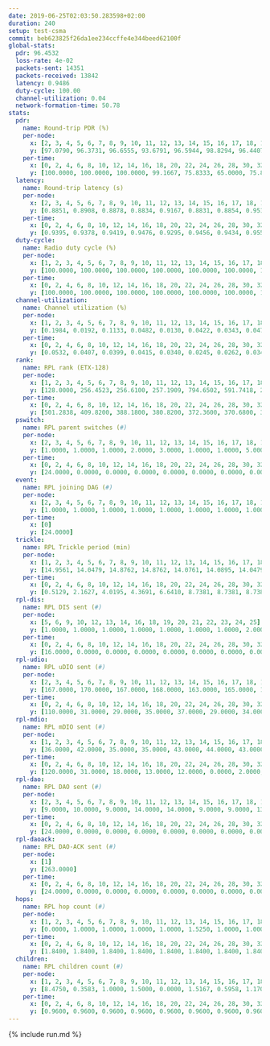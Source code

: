 ```yaml
---
date: 2019-06-25T02:03:50.283598+02:00
duration: 240
setup: test-csma
commit: beb623825f26da1ee234ccffe4e344beed62100f
global-stats:
  pdr: 96.4532
  loss-rate: 4e-02
  packets-sent: 14351
  packets-received: 13842
  latency: 0.9486
  duty-cycle: 100.00
  channel-utilization: 0.04
  network-formation-time: 50.78
stats:
  pdr:
    name: Round-trip PDR (%)
    per-node:
      x: [2, 3, 4, 5, 6, 7, 8, 9, 10, 11, 12, 13, 14, 15, 16, 17, 18, 19, 20, 21, 22, 23, 24, 25]
      y: [97.0790, 96.3731, 96.6555, 93.6791, 96.5944, 98.8294, 96.4407, 95.5882, 99.6569, 96.1857, 97.1808, 97.3592, 95.6169, 95.9322, 97.1993, 96.6499, 96.5964, 94.6399, 96.0139, 96.2963, 95.3125, 96.3696, 96.3149, 96.4883]
    per-time:
      x: [0, 2, 4, 6, 8, 10, 12, 14, 16, 18, 20, 22, 24, 26, 28, 30, 32, 34, 36, 38, 40, 42, 44, 46, 48, 50, 52, 54, 56, 58, 60, 62, 64, 66, 68, 70, 72, 74, 76, 78, 80, 82, 84, 86, 88, 90, 92, 94, 96, 98, 100, 102, 104, 106, 108, 110, 112, 114, 116, 118, 120, 122, 124, 126, 128, 130, 132, 134, 136, 138, 140, 142, 144, 146, 148, 150, 152, 154, 156, 158, 160, 162, 164, 166, 168, 170, 172, 174, 176, 178, 180, 182, 184, 186, 188, 190, 192, 194, 196, 198, 200, 202, 204, 206, 208, 210, 212, 214, 216, 218, 220, 222, 224, 226, 228, 230, 232, 234, 236, 238, 240]
      y: [100.0000, 100.0000, 100.0000, 99.1667, 75.8333, 65.0000, 75.8333, 94.1667, 86.6667, 84.1667, 84.1667, 86.6667, 89.1667, 95.8333, 97.5000, 92.5000, 99.1667, 96.6667, 94.1667, 92.5000, 94.1667, 90.8333, 94.1667, 90.8333, 86.6667, 86.6667, 88.3333, 94.1667, 87.5000, 92.5000, 99.1667, 95.8333, 98.3333, 96.6667, 97.5207, 97.5000, 96.6387, 93.3884, 85.0000, 98.3333, 95.7983, 91.6667, 91.7355, 100.0000, 98.3333, 85.8333, 94.1667, 97.5000, 87.5000, 95.0413, 94.1176, 98.3333, 97.5207, 95.0000, 99.1597, 95.0000, 85.8333, 100.0000, 100.0000, 100.0000, 100.0000, 100.0000, 100.0000, 100.0000, 100.0000, 100.0000, 100.0000, 100.0000, 100.0000, 100.0000, 100.0000, 100.0000, 100.0000, 100.0000, 100.0000, 100.0000, 100.0000, 100.0000, 100.0000, 100.0000, 100.0000, 100.0000, 100.0000, 100.0000, 100.0000, 100.0000, 100.0000, 100.0000, 100.0000, 100.0000, 100.0000, 100.0000, 100.0000, 100.0000, 100.0000, 100.0000, 100.0000, 100.0000, 100.0000, 100.0000, 100.0000, 100.0000, 100.0000, 100.0000, 100.0000, 100.0000, 100.0000, 100.0000, 100.0000, 100.0000, 100.0000, 100.0000, 100.0000, 100.0000, 100.0000, 100.0000, 100.0000, 100.0000, 100.0000, 100.0000, null]
  latency:
    name: Round-trip latency (s)
    per-node:
      x: [2, 3, 4, 5, 6, 7, 8, 9, 10, 11, 12, 13, 14, 15, 16, 17, 18, 19, 20, 21, 22, 23, 24, 25]
      y: [0.8851, 0.8908, 0.8878, 0.8834, 0.9167, 0.8831, 0.8854, 0.9519, 0.8805, 0.9485, 0.8762, 0.9529, 0.9525, 0.9562, 0.9543, 0.9582, 0.9492, 1.0250, 1.0201, 1.0172, 1.0300, 1.0297, 1.0148, 1.0274]
    per-time:
      x: [0, 2, 4, 6, 8, 10, 12, 14, 16, 18, 20, 22, 24, 26, 28, 30, 32, 34, 36, 38, 40, 42, 44, 46, 48, 50, 52, 54, 56, 58, 60, 62, 64, 66, 68, 70, 72, 74, 76, 78, 80, 82, 84, 86, 88, 90, 92, 94, 96, 98, 100, 102, 104, 106, 108, 110, 112, 114, 116, 118, 120, 122, 124, 126, 128, 130, 132, 134, 136, 138, 140, 142, 144, 146, 148, 150, 152, 154, 156, 158, 160, 162, 164, 166, 168, 170, 172, 174, 176, 178, 180, 182, 184, 186, 188, 190, 192, 194, 196, 198, 200, 202, 204, 206, 208, 210, 212, 214, 216, 218, 220, 222, 224, 226, 228, 230, 232, 234, 236, 238, 240]
      y: [0.9395, 0.9378, 0.9419, 0.9476, 0.9295, 0.9456, 0.9434, 0.9552, 0.9596, 0.9473, 0.9576, 0.9705, 0.9503, 0.9482, 0.9629, 0.9310, 0.9378, 0.9497, 0.9440, 0.9542, 0.9538, 0.9421, 0.9619, 0.9600, 0.9665, 0.9561, 0.9665, 0.9601, 0.9580, 0.9628, 0.9642, 0.9525, 0.9689, 0.9744, 0.9634, 0.9457, 0.9627, 0.9465, 0.9641, 0.9632, 0.9434, 0.9552, 0.9663, 0.9449, 0.9480, 0.9593, 0.9528, 0.9588, 0.9526, 0.9581, 0.9461, 0.9527, 0.9481, 0.9530, 0.9617, 0.9543, 0.9619, 0.9664, 0.9478, 0.9415, 0.9398, 0.9316, 0.9574, 0.9360, 0.9504, 0.9421, 0.9384, 0.9507, 0.9475, 0.9503, 0.9486, 0.9552, 0.9493, 0.9479, 0.9453, 0.9512, 0.9558, 0.9590, 0.9385, 0.9385, 0.9458, 0.9367, 0.9509, 0.9431, 0.9480, 0.9476, 0.9376, 0.9518, 0.9440, 0.9351, 0.9383, 0.9409, 0.9441, 0.9426, 0.9350, 0.9405, 0.9414, 0.9374, 0.9374, 0.9386, 0.9367, 0.9467, 0.9463, 0.9436, 0.9347, 0.9416, 0.9475, 0.9479, 0.9423, 0.9438, 0.9445, 0.9475, 0.9436, 0.9437, 0.9457, 0.9396, 0.9411, 0.9379, 0.9456, 0.9395, null]
  duty-cycle:
    name: Radio duty cycle (%)
    per-node:
      x: [1, 2, 3, 4, 5, 6, 7, 8, 9, 10, 11, 12, 13, 14, 15, 16, 17, 18, 19, 20, 21, 22, 23, 24, 25]
      y: [100.0000, 100.0000, 100.0000, 100.0000, 100.0000, 100.0000, 100.0000, 100.0000, 100.0000, 100.0000, 100.0000, 100.0000, 100.0000, 100.0000, 100.0000, 100.0000, 100.0000, 100.0000, 100.0000, 100.0000, 100.0000, 100.0000, 100.0000, 100.0000, 100.0000]
    per-time:
      x: [0, 2, 4, 6, 8, 10, 12, 14, 16, 18, 20, 22, 24, 26, 28, 30, 32, 34, 36, 38, 40, 42, 44, 46, 48, 50, 52, 54, 56, 58, 60, 62, 64, 66, 68, 70, 72, 74, 76, 78, 80, 82, 84, 86, 88, 90, 92, 94, 96, 98, 100, 102, 104, 106, 108, 110, 112, 114, 116, 118, 120, 122, 124, 126, 128, 130, 132, 134, 136, 138, 140, 142, 144, 146, 148, 150, 152, 154, 156, 158, 160, 162, 164, 166, 168, 170, 172, 174, 176, 178, 180, 182, 184, 186, 188, 190, 192, 194, 196, 198, 200, 202, 204, 206, 208, 210, 212, 214, 216, 218, 220, 222, 224, 226, 228, 230, 232, 234, 236, 238]
      y: [100.0000, 100.0000, 100.0000, 100.0000, 100.0000, 100.0000, 100.0000, 100.0000, 100.0000, 100.0000, 100.0000, 100.0000, 100.0000, 100.0000, 100.0000, 100.0000, 100.0000, 100.0000, 100.0000, 100.0000, 100.0000, 100.0000, 100.0000, 100.0000, 100.0000, 100.0000, 100.0000, 100.0000, 100.0000, 100.0000, 100.0000, 100.0000, 100.0000, 100.0000, 100.0000, 100.0000, 100.0000, 100.0000, 100.0000, 100.0000, 100.0000, 100.0000, 100.0000, 100.0000, 100.0000, 100.0000, 100.0000, 100.0000, 100.0000, 100.0000, 100.0000, 100.0000, 100.0000, 100.0000, 100.0000, 100.0000, 100.0000, 100.0000, 100.0000, 100.0000, 100.0000, 100.0000, 100.0000, 100.0000, 100.0000, 100.0000, 100.0000, 100.0000, 100.0000, 100.0000, 100.0000, 100.0000, 100.0000, 100.0000, 100.0000, 100.0000, 100.0000, 100.0000, 100.0000, 100.0000, 100.0000, 100.0000, 100.0000, 100.0000, 100.0000, 100.0000, 100.0000, 100.0000, 100.0000, 100.0000, 100.0000, 100.0000, 100.0000, 100.0000, 100.0000, 100.0000, 100.0000, 100.0000, 100.0000, 100.0000, 100.0000, 100.0000, 100.0000, 100.0000, 100.0000, 100.0000, 100.0000, 100.0000, 100.0000, 100.0000, 100.0000, 100.0000, 100.0000, 100.0000, 100.0000, 100.0000, 100.0000, 100.0000, 100.0000, 100.0000]
  channel-utilization:
    name: Channel utilization (%)
    per-node:
      x: [1, 2, 3, 4, 5, 6, 7, 8, 9, 10, 11, 12, 13, 14, 15, 16, 17, 18, 19, 20, 21, 22, 23, 24, 25]
      y: [0.1984, 0.0192, 0.1133, 0.0482, 0.0130, 0.0422, 0.0343, 0.0476, 0.0145, 0.0149, 0.0150, 0.0801, 0.0222, 0.0272, 0.0277, 0.0323, 0.0139, 0.1064, 0.0155, 0.0139, 0.0137, 0.0146, 0.0143, 0.0139, 0.0140]
    per-time:
      x: [0, 2, 4, 6, 8, 10, 12, 14, 16, 18, 20, 22, 24, 26, 28, 30, 32, 34, 36, 38, 40, 42, 44, 46, 48, 50, 52, 54, 56, 58, 60, 62, 64, 66, 68, 70, 72, 74, 76, 78, 80, 82, 84, 86, 88, 90, 92, 94, 96, 98, 100, 102, 104, 106, 108, 110, 112, 114, 116, 118, 120, 122, 124, 126, 128, 130, 132, 134, 136, 138, 140, 142, 144, 146, 148, 150, 152, 154, 156, 158, 160, 162, 164, 166, 168, 170, 172, 174, 176, 178, 180, 182, 184, 186, 188, 190, 192, 194, 196, 198, 200, 202, 204, 206, 208, 210, 212, 214, 216, 218, 220, 222, 224, 226, 228, 230, 232, 234, 236, 238]
      y: [0.0532, 0.0407, 0.0399, 0.0415, 0.0340, 0.0245, 0.0262, 0.0340, 0.0380, 0.0331, 0.0298, 0.0342, 0.0346, 0.0366, 0.0518, 0.0401, 0.0375, 0.0382, 0.0381, 0.0364, 0.0358, 0.0364, 0.0331, 0.0375, 0.0340, 0.0334, 0.0354, 0.0338, 0.0449, 0.0480, 0.0411, 0.0365, 0.0384, 0.0407, 0.0413, 0.0373, 0.0394, 0.0371, 0.0354, 0.0348, 0.0375, 0.0367, 0.0396, 0.0533, 0.0400, 0.0382, 0.0360, 0.0384, 0.0359, 0.0342, 0.0363, 0.0350, 0.0388, 0.0366, 0.0368, 0.0389, 0.0348, 0.0570, 0.0454, 0.0410, 0.0389, 0.0395, 0.0390, 0.0417, 0.0401, 0.0398, 0.0376, 0.0397, 0.0376, 0.0408, 0.0396, 0.0429, 0.0427, 0.0413, 0.0395, 0.0376, 0.0423, 0.0412, 0.0383, 0.0374, 0.0387, 0.0352, 0.0393, 0.0367, 0.0402, 0.0398, 0.0444, 0.0395, 0.0406, 0.0375, 0.0399, 0.0389, 0.0391, 0.0370, 0.0396, 0.0381, 0.0406, 0.0384, 0.0373, 0.0409, 0.0416, 0.0386, 0.0428, 0.0392, 0.0385, 0.0374, 0.0373, 0.0418, 0.0408, 0.0389, 0.0403, 0.0383, 0.0395, 0.0394, 0.0451, 0.0364, 0.0378, 0.0380, 0.0407, 0.0392]
  rank:
    name: RPL rank (ETX-128)
    per-node:
      x: [1, 2, 3, 4, 5, 6, 7, 8, 9, 10, 11, 12, 13, 14, 15, 16, 17, 18, 19, 20, 21, 22, 23, 24, 25]
      y: [128.0000, 256.4523, 256.6100, 257.1909, 794.6502, 591.7418, 260.2822, 260.9336, 393.9918, 261.3485, 394.3443, 258.7925, 656.1152, 390.8926, 387.5353, 658.9467, 394.5432, 391.8797, 525.9224, 521.8601, 1054.5000, 526.9008, 530.5643, 1060.3457, 1065.1434]
    per-time:
      x: [0, 2, 4, 6, 8, 10, 12, 14, 16, 18, 20, 22, 24, 26, 28, 30, 32, 34, 36, 38, 40, 42, 44, 46, 48, 50, 52, 54, 56, 58, 60, 62, 64, 66, 68, 70, 72, 74, 76, 78, 80, 82, 84, 86, 88, 90, 92, 94, 96, 98, 100, 102, 104, 106, 108, 110, 112, 114, 116, 118, 120, 122, 124, 126, 128, 130, 132, 134, 136, 138, 140, 142, 144, 146, 148, 150, 152, 154, 156, 158, 160, 162, 164, 166, 168, 170, 172, 174, 176, 178, 180, 182, 184, 186, 188, 190, 192, 194, 196, 198, 200, 202, 204, 206, 208, 210, 212, 214, 216, 218, 220, 222, 224, 226, 228, 230, 232, 234, 236, 238]
      y: [501.2838, 409.8200, 388.1800, 380.8200, 372.3600, 370.6800, 370.4000, 369.4400, 369.0600, 369.5200, 371.2800, 371.4400, 370.2800, 369.2800, 2876.1538, 370.8600, 371.7000, 369.7200, 369.1000, 367.8400, 368.2000, 368.9800, 369.0200, 369.2600, 368.4000, 367.9000, 367.1600, 366.9600, 7736.3585, 384.5472, 374.3200, 375.3000, 374.6600, 375.5600, 372.1176, 369.9200, 368.7000, 368.1400, 367.4800, 367.3600, 367.2000, 368.4600, 1647.3922, 369.7843, 366.9800, 368.0400, 367.4000, 368.7400, 369.0400, 367.9800, 367.3200, 367.7400, 370.5882, 367.0400, 365.7800, 365.2800, 365.4800, 2794.6667, 384.2200, 383.7800, 382.7200, 381.6400, 372.6226, 374.7843, 372.5400, 373.1400, 373.6800, 373.4200, 372.7400, 372.8600, 373.1400, 372.5600, 372.8039, 377.3462, 371.3400, 371.2800, 371.3400, 371.4200, 371.4400, 371.0600, 371.7800, 372.3600, 372.0200, 371.7000, 372.5294, 374.6863, 371.5200, 371.4400, 371.1600, 370.4800, 370.6200, 370.7200, 371.4400, 371.8000, 372.2000, 371.8431, 371.2200, 373.5200, 373.7200, 374.3800, 374.4200, 374.0200, 373.3585, 372.3200, 375.0196, 372.8400, 373.3000, 374.8000, 375.0800, 375.4400, 376.1800, 377.1346, 374.6471, 377.7115, 375.1000, 373.1600, 371.8600, 370.9600, 370.7400, 369.8600]
  pswitch:
    name: RPL parent switches (#)
    per-node:
      x: [2, 3, 4, 5, 6, 7, 8, 9, 10, 11, 12, 13, 14, 15, 16, 17, 18, 19, 20, 21, 22, 23, 24, 25]
      y: [1.0000, 1.0000, 1.0000, 2.0000, 3.0000, 1.0000, 1.0000, 5.0000, 1.0000, 4.0000, 1.0000, 2.0000, 2.0000, 1.0000, 3.0000, 3.0000, 1.0000, 5.0000, 3.0000, 3.0000, 2.0000, 1.0000, 2.0000, 3.0000]
    per-time:
      x: [0, 2, 4, 6, 8, 10, 12, 14, 16, 18, 20, 22, 24, 26, 28, 30, 32, 34, 36, 38, 40, 42, 44, 46, 48, 50, 52, 54, 56, 58, 60, 62, 64, 66, 68, 70, 72, 74, 76, 78, 80, 82, 84, 86, 88, 90, 92, 94, 96, 98, 100, 102, 104, 106, 108, 110, 112, 114, 116, 118, 120, 122, 124, 126, 128, 130, 132, 134, 136, 138, 140, 142, 144, 146, 148, 150, 152, 154, 156, 158, 160, 162, 164, 166, 168, 170, 172, 174, 176, 178, 180, 182, 184, 186, 188, 190, 192, 194, 196, 198, 200, 202, 204, 206, 208, 210, 212, 214, 216, 218, 220, 222, 224, 226]
      y: [24.0000, 0.0000, 0.0000, 0.0000, 0.0000, 0.0000, 0.0000, 0.0000, 0.0000, 0.0000, 0.0000, 0.0000, 0.0000, 0.0000, 1.0000, 0.0000, 0.0000, 0.0000, 0.0000, 0.0000, 0.0000, 0.0000, 0.0000, 0.0000, 0.0000, 0.0000, 0.0000, 0.0000, 0.0000, 3.0000, 0.0000, 0.0000, 0.0000, 0.0000, 1.0000, 0.0000, 0.0000, 0.0000, 0.0000, 0.0000, 0.0000, 0.0000, 0.0000, 1.0000, 0.0000, 0.0000, 0.0000, 0.0000, 0.0000, 0.0000, 0.0000, 0.0000, 1.0000, 0.0000, 0.0000, 0.0000, 0.0000, 2.0000, 0.0000, 0.0000, 0.0000, 0.0000, 3.0000, 1.0000, 0.0000, 0.0000, 0.0000, 0.0000, 0.0000, 0.0000, 0.0000, 0.0000, 1.0000, 2.0000, 0.0000, 0.0000, 0.0000, 0.0000, 0.0000, 0.0000, 0.0000, 0.0000, 0.0000, 0.0000, 1.0000, 1.0000, 0.0000, 0.0000, 0.0000, 0.0000, 0.0000, 0.0000, 0.0000, 0.0000, 0.0000, 1.0000, 0.0000, 0.0000, 0.0000, 0.0000, 0.0000, 0.0000, 3.0000, 0.0000, 1.0000, 0.0000, 0.0000, 0.0000, 0.0000, 0.0000, 0.0000, 2.0000, 1.0000, 2.0000]
  event:
    name: RPL joining DAG (#)
    per-node:
      x: [2, 3, 4, 5, 6, 7, 8, 9, 10, 11, 12, 13, 14, 15, 16, 17, 18, 19, 20, 21, 22, 23, 24, 25]
      y: [1.0000, 1.0000, 1.0000, 1.0000, 1.0000, 1.0000, 1.0000, 1.0000, 1.0000, 1.0000, 1.0000, 1.0000, 1.0000, 1.0000, 1.0000, 1.0000, 1.0000, 1.0000, 1.0000, 1.0000, 1.0000, 1.0000, 1.0000, 1.0000]
    per-time:
      x: [0]
      y: [24.0000]
  trickle:
    name: RPL Trickle period (min)
    per-node:
      x: [1, 2, 3, 4, 5, 6, 7, 8, 9, 10, 11, 12, 13, 14, 15, 16, 17, 18, 19, 20, 21, 22, 23, 24, 25]
      y: [14.9561, 14.0479, 14.8762, 14.8762, 14.0761, 14.0895, 14.0479, 14.0479, 14.8451, 14.8762, 15.6882, 14.0479, 14.0385, 15.7546, 14.8388, 14.0173, 14.7976, 14.8297, 14.9186, 14.8914, 14.9070, 14.8852, 15.7027, 15.7179, 15.6887]
    per-time:
      x: [0, 2, 4, 6, 8, 10, 12, 14, 16, 18, 20, 22, 24, 26, 28, 30, 32, 34, 36, 38, 40, 42, 44, 46, 48, 50, 52, 54, 56, 58, 60, 62, 64, 66, 68, 70, 72, 74, 76, 78, 80, 82, 84, 86, 88, 90, 92, 94, 96, 98, 100, 102, 104, 106, 108, 110, 112, 114, 116, 118, 120, 122, 124, 126, 128, 130, 132, 134, 136, 138, 140, 142, 144, 146, 148, 150, 152, 154, 156, 158, 160, 162, 164, 166, 168, 170, 172, 174, 176, 178, 180, 182, 184, 186, 188, 190, 192, 194, 196, 198, 200, 202, 204, 206, 208, 210, 212, 214, 216, 218, 220, 222, 224, 226, 228, 230, 232, 234, 236, 238]
      y: [0.5129, 2.1627, 4.0195, 4.3691, 6.6410, 8.7381, 8.7381, 8.7381, 10.6605, 17.4763, 17.4763, 17.4763, 17.4763, 17.4763, 13.5693, 9.8741, 10.6605, 11.1848, 11.1848, 13.2820, 13.2820, 13.2820, 13.2820, 17.4763, 17.4763, 17.4763, 17.4763, 17.4763, 17.4763, 12.4477, 12.5829, 13.2820, 13.2820, 13.9810, 14.5636, 14.6801, 14.6801, 16.0782, 17.4763, 17.4763, 17.4763, 17.4763, 17.4763, 6.9552, 7.6896, 9.0877, 9.0877, 10.4858, 11.8839, 11.8839, 11.8839, 14.5053, 17.4763, 17.4763, 17.4763, 17.4763, 17.4763, 6.8975, 7.0779, 7.8643, 8.5634, 10.0489, 11.3761, 11.6508, 11.5343, 11.5343, 17.4763, 17.4763, 17.4763, 17.4763, 17.4763, 17.4763, 17.4763, 17.4763, 17.4763, 17.4763, 17.4763, 17.4763, 17.4763, 17.4763, 17.4763, 17.4763, 17.4763, 17.4763, 17.4763, 17.4763, 17.4763, 17.4763, 17.4763, 17.4763, 17.4763, 17.4763, 17.4763, 17.4763, 17.4763, 17.4763, 17.4763, 17.4763, 17.4763, 17.4763, 17.4763, 17.4763, 17.4763, 17.4763, 17.4763, 17.4763, 17.4763, 17.4763, 17.4763, 17.4763, 17.4763, 17.4763, 17.4763, 17.4763, 17.4763, 17.4763, 17.4763, 17.4763, 17.4763, 17.4763]
  rpl-dis:
    name: RPL DIS sent (#)
    per-node:
      x: [5, 6, 9, 10, 12, 13, 14, 16, 18, 19, 20, 21, 22, 23, 24, 25]
      y: [1.0000, 1.0000, 1.0000, 1.0000, 1.0000, 1.0000, 1.0000, 2.0000, 1.0000, 1.0000, 1.0000, 1.0000, 2.0000, 2.0000, 2.0000, 1.0000]
    per-time:
      x: [0, 2, 4, 6, 8, 10, 12, 14, 16, 18, 20, 22, 24, 26, 28, 30, 32, 34, 36, 38, 40, 42, 44, 46, 48, 50, 52, 54, 56, 58, 60, 62, 64, 66, 68, 70, 72, 74, 76, 78, 80, 82, 84, 86, 88, 90, 92, 94, 96, 98, 100, 102, 104, 106, 108, 110, 112, 114]
      y: [16.0000, 0.0000, 0.0000, 0.0000, 0.0000, 0.0000, 0.0000, 0.0000, 0.0000, 0.0000, 0.0000, 0.0000, 0.0000, 0.0000, 1.0000, 0.0000, 0.0000, 0.0000, 0.0000, 0.0000, 0.0000, 0.0000, 0.0000, 0.0000, 0.0000, 0.0000, 0.0000, 0.0000, 0.0000, 1.0000, 0.0000, 0.0000, 0.0000, 0.0000, 0.0000, 0.0000, 0.0000, 0.0000, 0.0000, 0.0000, 0.0000, 0.0000, 0.0000, 1.0000, 0.0000, 0.0000, 0.0000, 0.0000, 0.0000, 0.0000, 0.0000, 0.0000, 0.0000, 0.0000, 0.0000, 0.0000, 0.0000, 1.0000]
  rpl-udio:
    name: RPL uDIO sent (#)
    per-node:
      x: [2, 3, 4, 5, 6, 7, 8, 9, 10, 11, 12, 13, 14, 15, 16, 17, 18, 19, 20, 21, 22, 23, 24, 25]
      y: [167.0000, 170.0000, 167.0000, 168.0000, 163.0000, 165.0000, 172.0000, 173.0000, 171.0000, 163.0000, 163.0000, 165.0000, 165.0000, 166.0000, 163.0000, 164.0000, 156.0000, 168.0000, 167.0000, 162.0000, 175.0000, 163.0000, 164.0000, 166.0000]
    per-time:
      x: [0, 2, 4, 6, 8, 10, 12, 14, 16, 18, 20, 22, 24, 26, 28, 30, 32, 34, 36, 38, 40, 42, 44, 46, 48, 50, 52, 54, 56, 58, 60, 62, 64, 66, 68, 70, 72, 74, 76, 78, 80, 82, 84, 86, 88, 90, 92, 94, 96, 98, 100, 102, 104, 106, 108, 110, 112, 114, 116, 118, 120, 122, 124, 126, 128, 130, 132, 134, 136, 138, 140, 142, 144, 146, 148, 150, 152, 154, 156, 158, 160, 162, 164, 166, 168, 170, 172, 174, 176, 178, 180, 182, 184, 186, 188, 190, 192, 194, 196, 198, 200, 202, 204, 206, 208, 210, 212, 214, 216, 218, 220, 222, 224, 226, 228, 230, 232, 234, 236, 238, 240]
      y: [110.0000, 31.0000, 29.0000, 35.0000, 37.0000, 29.0000, 34.0000, 32.0000, 33.0000, 32.0000, 31.0000, 36.0000, 31.0000, 36.0000, 30.0000, 34.0000, 34.0000, 33.0000, 34.0000, 28.0000, 35.0000, 36.0000, 30.0000, 33.0000, 30.0000, 34.0000, 35.0000, 31.0000, 32.0000, 35.0000, 35.0000, 31.0000, 29.0000, 35.0000, 28.0000, 33.0000, 32.0000, 31.0000, 35.0000, 32.0000, 29.0000, 30.0000, 34.0000, 35.0000, 32.0000, 36.0000, 31.0000, 30.0000, 31.0000, 36.0000, 30.0000, 28.0000, 35.0000, 31.0000, 35.0000, 35.0000, 33.0000, 34.0000, 35.0000, 34.0000, 32.0000, 35.0000, 30.0000, 32.0000, 31.0000, 34.0000, 35.0000, 33.0000, 33.0000, 34.0000, 31.0000, 34.0000, 35.0000, 30.0000, 33.0000, 32.0000, 36.0000, 30.0000, 30.0000, 33.0000, 31.0000, 35.0000, 34.0000, 30.0000, 29.0000, 33.0000, 36.0000, 30.0000, 29.0000, 34.0000, 30.0000, 35.0000, 33.0000, 33.0000, 33.0000, 34.0000, 33.0000, 32.0000, 31.0000, 33.0000, 32.0000, 32.0000, 34.0000, 34.0000, 30.0000, 27.0000, 39.0000, 34.0000, 32.0000, 32.0000, 34.0000, 34.0000, 31.0000, 31.0000, 31.0000, 30.0000, 36.0000, 32.0000, 30.0000, 31.0000, 4.0000]
  rpl-mdio:
    name: RPL mDIO sent (#)
    per-node:
      x: [1, 2, 3, 4, 5, 6, 7, 8, 9, 10, 11, 12, 13, 14, 15, 16, 17, 18, 19, 20, 21, 22, 23, 24, 25]
      y: [36.0000, 42.0000, 35.0000, 35.0000, 43.0000, 44.0000, 43.0000, 43.0000, 33.0000, 35.0000, 27.0000, 43.0000, 41.0000, 26.0000, 35.0000, 40.0000, 34.0000, 36.0000, 33.0000, 34.0000, 34.0000, 34.0000, 27.0000, 27.0000, 27.0000]
    per-time:
      x: [0, 2, 4, 6, 8, 10, 12, 14, 16, 18, 20, 22, 24, 26, 28, 30, 32, 34, 36, 38, 40, 42, 44, 46, 48, 50, 52, 54, 56, 58, 60, 62, 64, 66, 68, 70, 72, 74, 76, 78, 80, 82, 84, 86, 88, 90, 92, 94, 96, 98, 100, 102, 104, 106, 108, 110, 112, 114, 116, 118, 120, 122, 124, 126, 128, 130, 132, 134, 136, 138, 140, 142, 144, 146, 148, 150, 152, 154, 156, 158, 160, 162, 164, 166, 168, 170, 172, 174, 176, 178, 180, 182, 184, 186, 188, 190, 192, 194, 196, 198, 200, 202, 204, 206, 208, 210, 212, 214, 216, 218, 220, 222, 224, 226, 228, 230, 232, 234, 236]
      y: [120.0000, 31.0000, 18.0000, 13.0000, 12.0000, 0.0000, 2.0000, 8.0000, 15.0000, 0.0000, 0.0000, 0.0000, 0.0000, 6.0000, 39.0000, 28.0000, 15.0000, 3.0000, 12.0000, 0.0000, 0.0000, 4.0000, 6.0000, 6.0000, 4.0000, 5.0000, 0.0000, 1.0000, 3.0000, 36.0000, 13.0000, 8.0000, 3.0000, 8.0000, 1.0000, 0.0000, 7.0000, 6.0000, 0.0000, 5.0000, 2.0000, 1.0000, 2.0000, 67.0000, 24.0000, 9.0000, 13.0000, 5.0000, 1.0000, 2.0000, 11.0000, 5.0000, 1.0000, 1.0000, 2.0000, 2.0000, 5.0000, 69.0000, 21.0000, 16.0000, 12.0000, 8.0000, 0.0000, 1.0000, 7.0000, 10.0000, 2.0000, 1.0000, 2.0000, 0.0000, 4.0000, 5.0000, 3.0000, 5.0000, 3.0000, 0.0000, 3.0000, 1.0000, 0.0000, 7.0000, 8.0000, 1.0000, 5.0000, 3.0000, 1.0000, 0.0000, 1.0000, 2.0000, 4.0000, 2.0000, 5.0000, 5.0000, 2.0000, 2.0000, 1.0000, 1.0000, 2.0000, 3.0000, 3.0000, 9.0000, 4.0000, 2.0000, 0.0000, 2.0000, 0.0000, 6.0000, 3.0000, 4.0000, 7.0000, 3.0000, 0.0000, 1.0000, 3.0000, 0.0000, 2.0000, 4.0000, 6.0000, 7.0000, 2.0000]
  rpl-dao:
    name: RPL DAO sent (#)
    per-node:
      x: [2, 3, 4, 5, 6, 7, 8, 9, 10, 11, 12, 13, 14, 15, 16, 17, 18, 19, 20, 21, 22, 23, 24, 25]
      y: [9.0000, 10.0000, 9.0000, 14.0000, 14.0000, 9.0000, 9.0000, 13.0000, 9.0000, 11.0000, 9.0000, 14.0000, 9.0000, 9.0000, 15.0000, 12.0000, 12.0000, 13.0000, 10.0000, 14.0000, 9.0000, 9.0000, 14.0000, 15.0000]
    per-time:
      x: [0, 2, 4, 6, 8, 10, 12, 14, 16, 18, 20, 22, 24, 26, 28, 30, 32, 34, 36, 38, 40, 42, 44, 46, 48, 50, 52, 54, 56, 58, 60, 62, 64, 66, 68, 70, 72, 74, 76, 78, 80, 82, 84, 86, 88, 90, 92, 94, 96, 98, 100, 102, 104, 106, 108, 110, 112, 114, 116, 118, 120, 122, 124, 126, 128, 130, 132, 134, 136, 138, 140, 142, 144, 146, 148, 150, 152, 154, 156, 158, 160, 162, 164, 166, 168, 170, 172, 174, 176, 178, 180, 182, 184, 186, 188, 190, 192, 194, 196, 198, 200, 202, 204, 206, 208, 210, 212, 214, 216, 218, 220, 222, 224, 226, 228, 230, 232, 234, 236, 238]
      y: [24.0000, 0.0000, 0.0000, 0.0000, 0.0000, 0.0000, 0.0000, 0.0000, 0.0000, 0.0000, 0.0000, 0.0000, 0.0000, 0.0000, 31.0000, 0.0000, 0.0000, 0.0000, 0.0000, 0.0000, 0.0000, 0.0000, 0.0000, 0.0000, 0.0000, 0.0000, 0.0000, 0.0000, 37.0000, 6.0000, 0.0000, 0.0000, 0.0000, 0.0000, 1.0000, 0.0000, 0.0000, 0.0000, 0.0000, 0.0000, 0.0000, 0.0000, 12.0000, 16.0000, 0.0000, 0.0000, 0.0000, 0.0000, 1.0000, 0.0000, 0.0000, 0.0000, 1.0000, 0.0000, 0.0000, 0.0000, 6.0000, 30.0000, 0.0000, 0.0000, 0.0000, 0.0000, 3.0000, 1.0000, 0.0000, 0.0000, 1.0000, 0.0000, 0.0000, 0.0000, 1.0000, 14.0000, 5.0000, 2.0000, 0.0000, 0.0000, 3.0000, 0.0000, 0.0000, 0.0000, 1.0000, 0.0000, 0.0000, 0.0000, 1.0000, 9.0000, 8.0000, 2.0000, 0.0000, 0.0000, 2.0000, 1.0000, 0.0000, 0.0000, 0.0000, 2.0000, 0.0000, 0.0000, 1.0000, 5.0000, 11.0000, 1.0000, 4.0000, 0.0000, 1.0000, 2.0000, 0.0000, 0.0000, 0.0000, 2.0000, 0.0000, 2.0000, 1.0000, 6.0000, 10.0000, 1.0000, 1.0000, 0.0000, 0.0000, 2.0000]
  rpl-daoack:
    name: RPL DAO-ACK sent (#)
    per-node:
      x: [1]
      y: [263.0000]
    per-time:
      x: [0, 2, 4, 6, 8, 10, 12, 14, 16, 18, 20, 22, 24, 26, 28, 30, 32, 34, 36, 38, 40, 42, 44, 46, 48, 50, 52, 54, 56, 58, 60, 62, 64, 66, 68, 70, 72, 74, 76, 78, 80, 82, 84, 86, 88, 90, 92, 94, 96, 98, 100, 102, 104, 106, 108, 110, 112, 114, 116, 118, 120, 122, 124, 126, 128, 130, 132, 134, 136, 138, 140, 142, 144, 146, 148, 150, 152, 154, 156, 158, 160, 162, 164, 166, 168, 170, 172, 174, 176, 178, 180, 182, 184, 186, 188, 190, 192, 194, 196, 198, 200, 202, 204, 206, 208, 210, 212, 214, 216, 218, 220, 222, 224, 226, 228, 230, 232, 234, 236, 238]
      y: [24.0000, 0.0000, 0.0000, 0.0000, 0.0000, 0.0000, 0.0000, 0.0000, 0.0000, 0.0000, 0.0000, 0.0000, 0.0000, 0.0000, 31.0000, 0.0000, 0.0000, 0.0000, 0.0000, 0.0000, 0.0000, 0.0000, 0.0000, 0.0000, 0.0000, 0.0000, 0.0000, 0.0000, 37.0000, 6.0000, 0.0000, 0.0000, 0.0000, 0.0000, 1.0000, 0.0000, 0.0000, 0.0000, 0.0000, 0.0000, 0.0000, 0.0000, 12.0000, 16.0000, 0.0000, 0.0000, 0.0000, 0.0000, 1.0000, 0.0000, 0.0000, 0.0000, 1.0000, 0.0000, 0.0000, 0.0000, 6.0000, 22.0000, 0.0000, 0.0000, 0.0000, 0.0000, 3.0000, 1.0000, 0.0000, 0.0000, 1.0000, 0.0000, 0.0000, 0.0000, 1.0000, 14.0000, 5.0000, 2.0000, 0.0000, 0.0000, 3.0000, 0.0000, 0.0000, 0.0000, 1.0000, 0.0000, 0.0000, 0.0000, 1.0000, 9.0000, 8.0000, 2.0000, 0.0000, 0.0000, 2.0000, 1.0000, 0.0000, 0.0000, 0.0000, 2.0000, 0.0000, 0.0000, 1.0000, 5.0000, 11.0000, 1.0000, 4.0000, 0.0000, 1.0000, 2.0000, 0.0000, 0.0000, 0.0000, 2.0000, 0.0000, 2.0000, 1.0000, 6.0000, 10.0000, 1.0000, 1.0000, 0.0000, 0.0000, 2.0000]
  hops:
    name: RPL hop count (#)
    per-node:
      x: [1, 2, 3, 4, 5, 6, 7, 8, 9, 10, 11, 12, 13, 14, 15, 16, 17, 18, 19, 20, 21, 22, 23, 24, 25]
      y: [0.0000, 1.0000, 1.0000, 1.0000, 1.0000, 1.5250, 1.0000, 1.0000, 2.0458, 1.0000, 2.0000, 1.0000, 2.0000, 2.0000, 2.0000, 2.0000, 2.0458, 2.0000, 3.0000, 3.0000, 3.0000, 3.0000, 3.0000, 3.0000, 3.0417]
    per-time:
      x: [0, 2, 4, 6, 8, 10, 12, 14, 16, 18, 20, 22, 24, 26, 28, 30, 32, 34, 36, 38, 40, 42, 44, 46, 48, 50, 52, 54, 56, 58, 60, 62, 64, 66, 68, 70, 72, 74, 76, 78, 80, 82, 84, 86, 88, 90, 92, 94, 96, 98, 100, 102, 104, 106, 108, 110, 112, 114, 116, 118, 120, 122, 124, 126, 128, 130, 132, 134, 136, 138, 140, 142, 144, 146, 148, 150, 152, 154, 156, 158, 160, 162, 164, 166, 168, 170, 172, 174, 176, 178, 180, 182, 184, 186, 188, 190, 192, 194, 196, 198, 200, 202, 204, 206, 208, 210, 212, 214, 216, 218, 220, 222, 224, 226, 228, 230, 232, 234, 236, 238]
      y: [1.8400, 1.8400, 1.8400, 1.8400, 1.8400, 1.8400, 1.8400, 1.8400, 1.8400, 1.8400, 1.8400, 1.8400, 1.8400, 1.8400, 1.8400, 1.8400, 1.8400, 1.8400, 1.8400, 1.8400, 1.8400, 1.8400, 1.8400, 1.8400, 1.8400, 1.8400, 1.8400, 1.8400, 1.8600, 1.8800, 1.8800, 1.8800, 1.8800, 1.8600, 1.8400, 1.8400, 1.8400, 1.8400, 1.8400, 1.8400, 1.8400, 1.8400, 1.8400, 1.8400, 1.8400, 1.8400, 1.8400, 1.8400, 1.8400, 1.8400, 1.8400, 1.8400, 1.8400, 1.8400, 1.8400, 1.8400, 1.9000, 1.9600, 1.9600, 1.9600, 1.9600, 1.9600, 1.9200, 1.8800, 1.8800, 1.8800, 1.8800, 1.8800, 1.8800, 1.8800, 1.8800, 1.8800, 1.8800, 1.8800, 1.8800, 1.8800, 1.8800, 1.8800, 1.8800, 1.8800, 1.8800, 1.8800, 1.8800, 1.8800, 1.8800, 1.8800, 1.8800, 1.8800, 1.8800, 1.8800, 1.8800, 1.8800, 1.8800, 1.8800, 1.8800, 1.8800, 1.8800, 1.8800, 1.8800, 1.8800, 1.8800, 1.8800, 1.8800, 1.8800, 1.8800, 1.8800, 1.8800, 1.8800, 1.8800, 1.8800, 1.8800, 1.8800, 1.8800, 1.8800, 1.8800, 1.8800, 1.8800, 1.8800, 1.8800, 1.8800]
  children:
    name: RPL children count (#)
    per-node:
      x: [1, 2, 3, 4, 5, 6, 7, 8, 9, 10, 11, 12, 13, 14, 15, 16, 17, 18, 19, 20, 21, 22, 23, 24, 25]
      y: [8.4750, 0.3583, 1.0000, 1.5000, 0.0000, 1.5167, 0.5958, 1.1708, 0.0000, 0.0833, 0.0000, 2.3000, 0.4000, 0.5958, 0.6958, 0.9083, 0.0000, 4.3583, 0.0417, 0.0000, 0.0000, 0.0000, 0.0000, 0.0000, 0.0000]
    per-time:
      x: [0, 2, 4, 6, 8, 10, 12, 14, 16, 18, 20, 22, 24, 26, 28, 30, 32, 34, 36, 38, 40, 42, 44, 46, 48, 50, 52, 54, 56, 58, 60, 62, 64, 66, 68, 70, 72, 74, 76, 78, 80, 82, 84, 86, 88, 90, 92, 94, 96, 98, 100, 102, 104, 106, 108, 110, 112, 114, 116, 118, 120, 122, 124, 126, 128, 130, 132, 134, 136, 138, 140, 142, 144, 146, 148, 150, 152, 154, 156, 158, 160, 162, 164, 166, 168, 170, 172, 174, 176, 178, 180, 182, 184, 186, 188, 190, 192, 194, 196, 198, 200, 202, 204, 206, 208, 210, 212, 214, 216, 218, 220, 222, 224, 226, 228, 230, 232, 234, 236, 238]
      y: [0.9600, 0.9600, 0.9600, 0.9600, 0.9600, 0.9600, 0.9600, 0.9600, 0.9600, 0.9600, 0.9600, 0.9600, 0.9600, 0.9600, 0.9600, 0.9600, 0.9600, 0.9600, 0.9600, 0.9600, 0.9600, 0.9600, 0.9600, 0.9600, 0.9600, 0.9600, 0.9600, 0.9600, 0.9600, 0.9600, 0.9600, 0.9600, 0.9600, 0.9600, 0.9600, 0.9600, 0.9600, 0.9600, 0.9600, 0.9600, 0.9600, 0.9600, 0.9600, 0.9600, 0.9600, 0.9600, 0.9600, 0.9600, 0.9600, 0.9600, 0.9600, 0.9600, 0.9600, 0.9600, 0.9600, 0.9600, 0.9600, 0.9600, 0.9600, 0.9600, 0.9600, 0.9600, 0.9600, 0.9600, 0.9600, 0.9600, 0.9600, 0.9600, 0.9600, 0.9600, 0.9600, 0.9600, 0.9600, 0.9600, 0.9600, 0.9600, 0.9600, 0.9600, 0.9600, 0.9600, 0.9600, 0.9600, 0.9600, 0.9600, 0.9600, 0.9600, 0.9600, 0.9600, 0.9600, 0.9600, 0.9600, 0.9600, 0.9600, 0.9600, 0.9600, 0.9600, 0.9600, 0.9600, 0.9600, 0.9600, 0.9600, 0.9600, 0.9600, 0.9600, 0.9600, 0.9600, 0.9600, 0.9600, 0.9600, 0.9600, 0.9600, 0.9600, 0.9600, 0.9600, 0.9600, 0.9600, 0.9600, 0.9600, 0.9600, 0.9600]
---
```


{% include run.md %}
